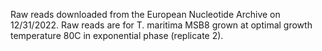 Raw reads downloaded from the European Nucleotide Archive on 12/31/2022. Raw reads are for T. maritima MSB8 grown at optimal growth temperature 80C in exponential phase (replicate 2).
